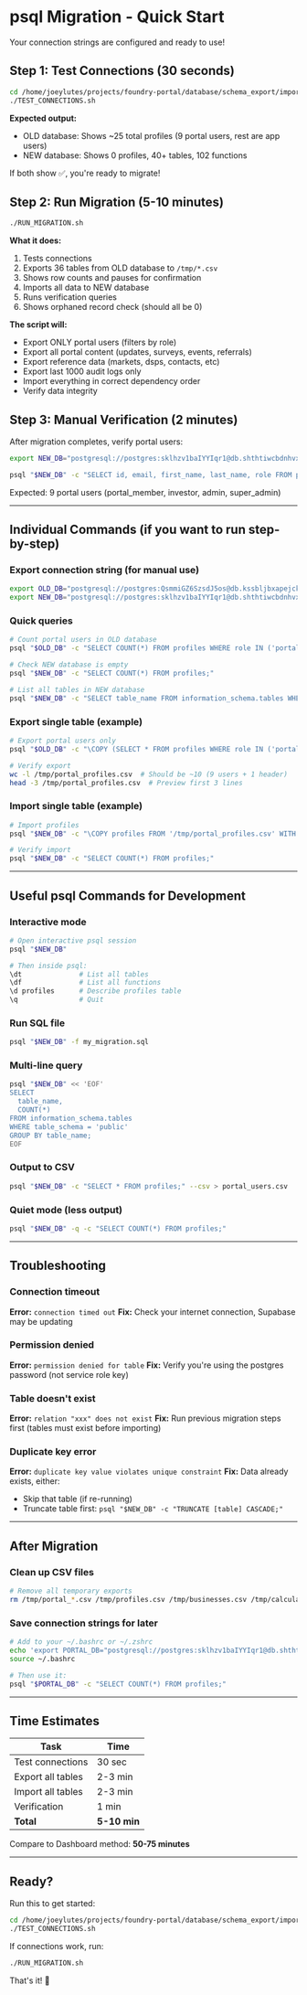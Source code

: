 # psql Migration - Quick Start

Your connection strings are configured and ready to use!

## Step 1: Test Connections (30 seconds)

```bash
cd /home/joeylutes/projects/foundry-portal/database/schema_export/imports
./TEST_CONNECTIONS.sh
```

**Expected output:**
- OLD database: Shows ~25 total profiles (9 portal users, rest are app users)
- NEW database: Shows 0 profiles, 40+ tables, 102 functions

If both show ✅, you're ready to migrate!

## Step 2: Run Migration (5-10 minutes)

```bash
./RUN_MIGRATION.sh
```

**What it does:**
1. Tests connections
2. Exports 36 tables from OLD database to `/tmp/*.csv`
3. Shows row counts and pauses for confirmation
4. Imports all data to NEW database
5. Runs verification queries
6. Shows orphaned record check (should all be 0)

**The script will:**
- Export ONLY portal users (filters by role)
- Export all portal content (updates, surveys, events, referrals)
- Export reference data (markets, dsps, contacts, etc)
- Export last 1000 audit logs only
- Import everything in correct dependency order
- Verify data integrity

## Step 3: Manual Verification (2 minutes)

After migration completes, verify portal users:

```bash
export NEW_DB="postgresql://postgres:sklhzv1baIYYIqr1@db.shthtiwcbdnhvxikxiex.supabase.co:5432/postgres"

psql "$NEW_DB" -c "SELECT id, email, first_name, last_name, role FROM profiles ORDER BY role, email;"
```

Expected: 9 portal users (portal_member, investor, admin, super_admin)

---

## Individual Commands (if you want to run step-by-step)

### Export connection string (for manual use)
```bash
export OLD_DB="postgresql://postgres:QsmmiGZ6SzsdJ5os@db.kssbljbxapejckgassgf.supabase.co:5432/postgres"
export NEW_DB="postgresql://postgres:sklhzv1baIYYIqr1@db.shthtiwcbdnhvxikxiex.supabase.co:5432/postgres"
```

### Quick queries
```bash
# Count portal users in OLD database
psql "$OLD_DB" -c "SELECT COUNT(*) FROM profiles WHERE role IN ('portal_member', 'admin', 'super_admin', 'investor');"

# Check NEW database is empty
psql "$NEW_DB" -c "SELECT COUNT(*) FROM profiles;"

# List all tables in NEW database
psql "$NEW_DB" -c "SELECT table_name FROM information_schema.tables WHERE table_schema = 'public' ORDER BY table_name;"
```

### Export single table (example)
```bash
# Export portal users only
psql "$OLD_DB" -c "\COPY (SELECT * FROM profiles WHERE role IN ('portal_member', 'admin', 'super_admin', 'investor')) TO '/tmp/portal_profiles.csv' WITH CSV HEADER;"

# Verify export
wc -l /tmp/portal_profiles.csv  # Should be ~10 (9 users + 1 header)
head -3 /tmp/portal_profiles.csv  # Preview first 3 lines
```

### Import single table (example)
```bash
# Import profiles
psql "$NEW_DB" -c "\COPY profiles FROM '/tmp/portal_profiles.csv' WITH CSV HEADER;"

# Verify import
psql "$NEW_DB" -c "SELECT COUNT(*) FROM profiles;"
```

---

## Useful psql Commands for Development

### Interactive mode
```bash
# Open interactive psql session
psql "$NEW_DB"

# Then inside psql:
\dt              # List all tables
\df              # List all functions
\d profiles      # Describe profiles table
\q               # Quit
```

### Run SQL file
```bash
psql "$NEW_DB" -f my_migration.sql
```

### Multi-line query
```bash
psql "$NEW_DB" << 'EOF'
SELECT
  table_name,
  COUNT(*)
FROM information_schema.tables
WHERE table_schema = 'public'
GROUP BY table_name;
EOF
```

### Output to CSV
```bash
psql "$NEW_DB" -c "SELECT * FROM profiles;" --csv > portal_users.csv
```

### Quiet mode (less output)
```bash
psql "$NEW_DB" -q -c "SELECT COUNT(*) FROM profiles;"
```

---

## Troubleshooting

### Connection timeout
**Error:** `connection timed out`
**Fix:** Check your internet connection, Supabase may be updating

### Permission denied
**Error:** `permission denied for table`
**Fix:** Verify you're using the postgres password (not service role key)

### Table doesn't exist
**Error:** `relation "xxx" does not exist`
**Fix:** Run previous migration steps first (tables must exist before importing)

### Duplicate key error
**Error:** `duplicate key value violates unique constraint`
**Fix:** Data already exists, either:
- Skip that table (if re-running)
- Truncate table first: `psql "$NEW_DB" -c "TRUNCATE [table] CASCADE;"`

---

## After Migration

### Clean up CSV files
```bash
# Remove all temporary exports
rm /tmp/portal_*.csv /tmp/profiles.csv /tmp/businesses.csv /tmp/calculator*.csv /tmp/contacts*.csv /tmp/email*.csv /tmp/notification*.csv /tmp/markets.csv /tmp/regions.csv /tmp/stations.csv /tmp/dsps*.csv /tmp/interactions.csv /tmp/membership*.csv /tmp/nda*.csv /tmp/marketing*.csv /tmp/referral*.csv /tmp/recipient*.csv
```

### Save connection strings for later
```bash
# Add to your ~/.bashrc or ~/.zshrc
echo 'export PORTAL_DB="postgresql://postgres:sklhzv1baIYYIqr1@db.shthtiwcbdnhvxikxiex.supabase.co:5432/postgres"' >> ~/.bashrc
source ~/.bashrc

# Then use it:
psql "$PORTAL_DB" -c "SELECT COUNT(*) FROM profiles;"
```

---

## Time Estimates

| Task | Time |
|------|------|
| Test connections | 30 sec |
| Export all tables | 2-3 min |
| Import all tables | 2-3 min |
| Verification | 1 min |
| **Total** | **5-10 min** |

Compare to Dashboard method: **50-75 minutes**

---

## Ready?

Run this to get started:

```bash
cd /home/joeylutes/projects/foundry-portal/database/schema_export/imports
./TEST_CONNECTIONS.sh
```

If connections work, run:

```bash
./RUN_MIGRATION.sh
```

That's it! 🚀
